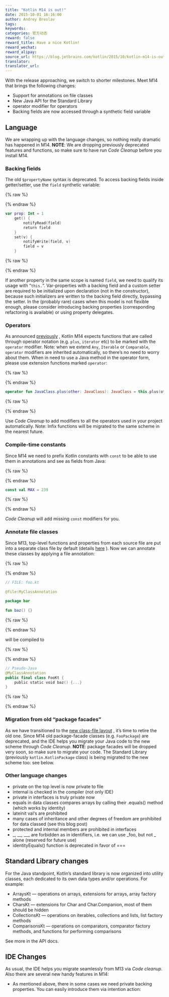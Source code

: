 ```yaml
---
title: "Kotlin M14 is out!"
date: 2015-10-01 16:16:00
author: Andrey Breslav
tags:
keywords:
categories: 官方动态
reward: false
reward_title: Have a nice Kotlin!
reward_wechat:
reward_alipay:
source_url: https://blog.jetbrains.com/kotlin/2015/10/kotlin-m14-is-out/
translator:
translator_url:
---
```


With the release approaching, we switch to shorter milestones. Meet M14 that brings the following changes:

* Support for annotations on file classes
* New Java API for the Standard Library
* operator modifier for operators
* Backing fields are now accessed through a synthetic field variable

## Language

We are wrapping up with the language changes, so nothing really dramatic has happened in M14.
<strong>NOTE</strong>: We are dropping previously deprecated features and functions, so make sure to have run <em>Code Cleanup</em> before you install M14.
### Backing fields

The old `$propertyName` syntax is deprecated. To access backing fields inside getter/setter, use the `field` synthetic variable:

{% raw %}
<p></p>
{% endraw %}

```kotlin
var prop: Int = 1
    get() {
        notifyRead(field)
        return field
    }
    set(v) {
        notifyWrite(field, v)
        field = v
    }
```

{% raw %}
<p></p>
{% endraw %}

If another property in the same scope is named `field`, we need to qualify its usage with “`this.`“.
Var-properties with a backing field and a custom setter are required to be initialized upon declaration (not in the constructor), because such initializers are written to the backing field directly, bypassing the setter.
In the (probably rare) cases when this model is not flexible enough, please consider introducing backing properties (corresponding refactoring is available) or using property delegates.
### Operators

As announced [previously](http://blog.jetbrains.com/kotlin/2015/09/call-for-feedback-upcoming-changes-in-kotlin/) , Kotlin M14 expects functions that are called through operator notation (e.g. `plus`, `iterator` etc) to be marked with the `operator` modifier. Note: when we extend `Any`, `Iterable` or `Comparable`, `operator` modifiers are inherited automatically, so there’s no need to worry about them. When in need to use a Java method in the operator form, please use extension functions marked `operator`:

{% raw %}
<p></p>
{% endraw %}

```kotlin
operator fun JavaClass.plus(other: JavaClass): JavaClass = this.plus(other)
```

{% raw %}
<p></p>
{% endraw %}

Use <em>Code Cleanup</em> to add modifiers to all the operators used in your project automatically.
Note: Infix functions will be migrated to the same scheme in the nearest future.
### Compile-time constants

Since M14 we need to prefix Kotlin constants with `const` to be able to use them in annotations and see as fields from Java:

{% raw %}
<p></p>
{% endraw %}

```kotlin
const val MAX = 239
```

{% raw %}
<p></p>
{% endraw %}

<em>Code Cleanup</em> will add missing `const` modifiers for you.
### Annotate file classes

Since M13, top-level functions and properties from each source file are put into a separate class file by default (details [here](http://blog.jetbrains.com/kotlin/2015/09/kotlin-m13-is-out/) ). Now we can annotate these classes by applying a file annotation:

{% raw %}
<p></p>
{% endraw %}

```kotlin
// FILE: foo.kt
 
@file:MyClassAnnotation
 
package bar
 
fun baz() {}
```

{% raw %}
<p></p>
{% endraw %}

will be compiled to

{% raw %}
<p></p>
{% endraw %}

```kotlin
// Pseudo-Java
@MyClassAnnotation
public final class FooKt {
    public static void baz() {...}
}
```

{% raw %}
<p></p>
{% endraw %}

### Migration from old “package facades”

As we have transitioned to the [new class-file layout](http://blog.jetbrains.com/kotlin/2015/06/improving-java-interop-top-level-functions-and-properties/) , it’s time to retire the old one. Since M14 old package-facade classes (e.g. `FooPackage`) are deprecated, and the IDE helps you migrate your Java code to the new scheme through <em>Code Cleanup</em>.
<strong>NOTE</strong>: package facades will be dropped very soon, so make sure to migrate your code.
The Standard Library (previously `kotlin.KotlinPackage` class) is being migrated to the new scheme too: see below.
### Other language changes


* private on the top level is now private to file
* internal is checked in the compiler (not only IDE)
* private in interfaces is truly private now
* equals in data classes compares arrays by calling their .equals() method (which works by identity)
* lateinit val‘s are prohibited
* many cases of inheritance and other degrees of freedom are prohibited for data classed (see this blog post)
* protected and internal members are prohibited in interfaces
* _, __, ___ are forbidden as in identifiers, i.e. we can use _foo, but not _ alone (reserved for future use)
* identityEquals() function is deprecated in favor of ===

## Standard Library changes

For the Java standpoint, Kotlin’s standard library is now organized into utility classes, each dedicated to its own data types and/or operations. For example:

* ArraysKt — operations on arrays, extensions for arrays, array factory methods
* CharsKt — extensions for Char and Char.Companion, most of them should be hidden
* CollectionsKt — operations on iterables, collections and lists, list factory methods
* ComparisonsKt — operations on comparators, comparator factory methods, and functions for performing comparisons

See more in the API docs.
## IDE Changes

As usual, the IDE helps you migrate seamlessly from M13 via <em>Code cleanup</em>. Also there are several new handy features in M14:

* As mentioned above, there in some cases we need private backing properties. You can easily introduce them via intention action:

